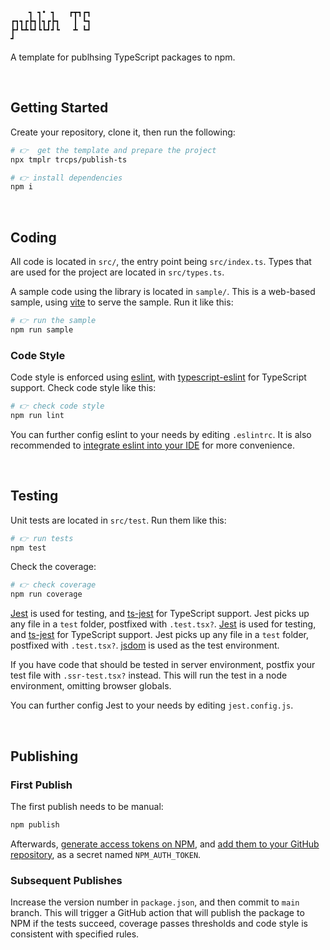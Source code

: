 ```
    ┓ ┓• ┓   ┏┳┓┏┓
┏┓┓┏┣┓┃┓┏┣┓   ┃ ┗┓
┣┛┗┻┗┛┗┗┛┛┗   ┻ ┗┛
┛                 
```

A template for publhsing TypeScript packages to npm.

<br>

## Getting Started

Create your repository, clone it, then run the following:

```bash
# 👉  get the template and prepare the project
npx tmplr trcps/publish-ts
```
```bash
# 👉 install dependencies
npm i
```

<br>

## Coding

All code is located in `src/`, the entry point being `src/index.ts`. Types that are used for the project
are located in `src/types.ts`.

A sample code using the library is located in `sample/`. This is a web-based sample, using [vite](https://vitejs.dev) to
serve the sample. Run it like this:

```bash
# 👉 run the sample
npm run sample
```

### Code Style

Code style is enforced using [eslint](https://eslint.org), with [typescript-eslint](https://typescript-eslint.io) for TypeScript support. Check code style like this:

```bash
# 👉 check code style
npm run lint
```

You can further config eslint to your needs by editing `.eslintrc`. It is also recommended to [integrate eslint into your IDE](https://eslint.org/docs/latest/use/integrations#editors) for more convenience.

<br>

## Testing

Unit tests are located in `src/test`. Run them like this:

```bash
# 👉 run tests
npm test
```

Check the coverage:

```bash
# 👉 check coverage
npm run coverage
```

[Jest](https://jestjs.io) is used for testing, and [ts-jest](https://kulshekhar.github.io/ts-jest/) for TypeScript support. Jest picks up any file in a `test` folder, postfixed with `.test.tsx?`. 
[Jest](https://jestjs.io) is used for testing, and [ts-jest](https://kulshekhar.github.io/ts-jest/) for TypeScript support. Jest picks up any file in a `test` folder, postfixed with `.test.tsx?`. [jsdom]() is used as the test environment.

If you have code that should be tested in server environment, postfix your test file with `.ssr-test.tsx?` instead. This will run the test in a node environment, omitting browser globals.

You can further config Jest to your needs by editing `jest.config.js`.

<br>

## Publishing

### First Publish

The first publish needs to be manual:

```bash
npm publish
```

Afterwards, [generate access tokens on NPM](https://docs.npmjs.com/creating-and-viewing-access-tokens), and [add them to your GitHub repository](https://docs.github.com/en/actions/security-guides/encrypted-secrets), as a secret named `NPM_AUTH_TOKEN`.


### Subsequent Publishes

Increase the version number in `package.json`, and then commit to `main` branch. This will trigger a GitHub action that will publish the package to NPM if the tests succeed, coverage passes thresholds and code style is consistent with specified rules.

<br>

